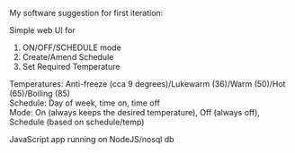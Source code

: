 My software suggestion for first iteration:   
  
Simple web UI for  
1) ON/OFF/SCHEDULE mode  
2) Create/Amend Schedule  
3) Set Required Temperature  
  
Temperatures:  Anti-freeze (cca 9 degrees)/Lukewarm (36)/Warm (50)/Hot (65)/Boiling (85)  
Schedule:      Day of week, time on, time off  
Mode:          On (always keeps the desired temperature), Off (always off), Schedule (based on schedule/temp)  
  
JavaScript app running on NodeJS/nosql db  
